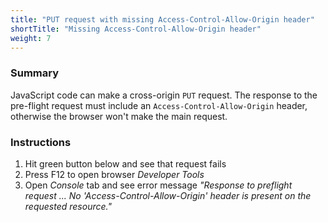 ```yaml
---
title: "PUT request with missing Access-Control-Allow-Origin header"
shortTitle: "Missing Access-Control-Allow-Origin header"
weight: 7
---
```


### Summary
JavaScript code can make a cross-origin `PUT` request.
The response to the pre-flight request must include an `Access-Control-Allow-Origin` header, otherwise the browser won't make the main request.

### Instructions
1. Hit green button below and see that request fails
1. Press F12 to open browser *Developer Tools*
1. Open *Console* tab and see error message *"Response to preflight request ... No 'Access-Control-Allow-Origin' header is present on the requested resource."*
